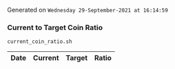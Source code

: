 Generated on `Wednesday 29-September-2021 at 16:14:59`

### Current to Target Coin Ratio
`current_coin_ratio.sh`

Date|Current|Target|Ratio
---|---|---|---
